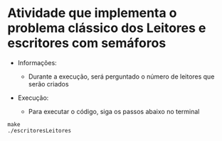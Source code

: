 # Atividade que implementa o problema clássico dos Leitores e escritores com semáforos

- Informações:
    - Durante a execução, será perguntado o número de leitores que serão criados

- Execução:
    - Para executar o código, siga os passos abaixo no terminal

``` shell
make
./escritoresLeitores
```